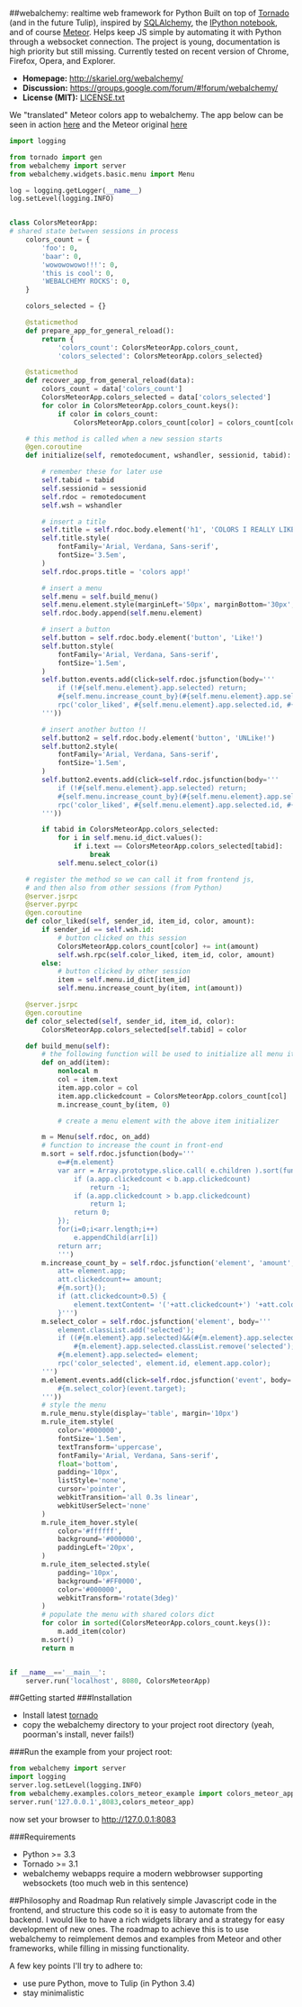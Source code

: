 ##webalchemy: realtime web framework for Python
Built on top of [Tornado](http://www.tornadoweb.org/en/stable/) (and in the future Tulip), inspired by [SQLAlchemy](http://www.sqlalchemy.org/), the [IPython notebook](http://ipython.org/), and of course [Meteor](http://www.meteor.com/). Helps keep JS simple by automating it with Python through a websocket connection. The project is young, documentation is high priority but still missing. Currently tested on recent version of Chrome, Firefox, Opera, and Explorer.

- **Homepage:** <http://skariel.org/webalchemy/>
- **Discussion:** <https://groups.google.com/forum/#!forum/webalchemy/>
- **License (MIT):** [LICENSE.txt](LICENSE.txt)

We "translated" Meteor colors app to webalchemy. The app below can be seen in action [here](https://vimeo.com/74150054) and the Meteor original [here](http://www.meteor.com/screencast)

```python
import logging

from tornado import gen
from webalchemy import server
from webalchemy.widgets.basic.menu import Menu

log = logging.getLogger(__name__)
log.setLevel(logging.INFO)


class ColorsMeteorApp:
# shared state between sessions in process
    colors_count = {
        'foo': 0,
        'baar': 0,
        'wowowowowo!!!': 0,
        'this is cool': 0,
        'WEBALCHEMY ROCKS': 0,
    }

    colors_selected = {}

    @staticmethod
    def prepare_app_for_general_reload():
        return {
            'colors_count': ColorsMeteorApp.colors_count,
            'colors_selected': ColorsMeteorApp.colors_selected}

    @staticmethod
    def recover_app_from_general_reload(data):
        colors_count = data['colors_count']
        ColorsMeteorApp.colors_selected = data['colors_selected']
        for color in ColorsMeteorApp.colors_count.keys():
            if color in colors_count:
                ColorsMeteorApp.colors_count[color] = colors_count[color]

    # this method is called when a new session starts
    @gen.coroutine
    def initialize(self, remotedocument, wshandler, sessionid, tabid):

        # remember these for later use
        self.tabid = tabid
        self.sessionid = sessionid
        self.rdoc = remotedocument
        self.wsh = wshandler

        # insert a title
        self.title = self.rdoc.body.element('h1', 'COLORS I REALLY LIKE :)')
        self.title.style(
            fontFamily='Arial, Verdana, Sans-serif',
            fontSize='3.5em',
        )
        self.rdoc.props.title = 'colors app!'

        # insert a menu
        self.menu = self.build_menu()
        self.menu.element.style(marginLeft='50px', marginBottom='30px', width='400px', borderWidth='2px')
        self.rdoc.body.append(self.menu.element)

        # insert a button
        self.button = self.rdoc.body.element('button', 'Like!')
        self.button.style(
            fontFamily='Arial, Verdana, Sans-serif',
            fontSize='1.5em',
        )
        self.button.events.add(click=self.rdoc.jsfunction(body='''
            if (!#{self.menu.element}.app.selected) return;
            #{self.menu.increase_count_by}(#{self.menu.element}.app.selected,1);
            rpc('color_liked', #{self.menu.element}.app.selected.id, #{self.menu.element}.app.selected.app.color, 1);
        '''))

        # insert another button !!
        self.button2 = self.rdoc.body.element('button', 'UNLike!')
        self.button2.style(
            fontFamily='Arial, Verdana, Sans-serif',
            fontSize='1.5em',
        )
        self.button2.events.add(click=self.rdoc.jsfunction(body='''
            if (!#{self.menu.element}.app.selected) return;
            #{self.menu.increase_count_by}(#{self.menu.element}.app.selected,-1);
            rpc('color_liked', #{self.menu.element}.app.selected.id, #{self.menu.element}.app.selected.app.color, -1);
        '''))

        if tabid in ColorsMeteorApp.colors_selected:
            for i in self.menu.id_dict.values():
                if i.text == ColorsMeteorApp.colors_selected[tabid]:
                    break
            self.menu.select_color(i)

    # register the method so we can call it from frontend js,
    # and then also from other sessions (from Python)
    @server.jsrpc
    @server.pyrpc
    @gen.coroutine
    def color_liked(self, sender_id, item_id, color, amount):
        if sender_id == self.wsh.id:
            # button clicked on this session
            ColorsMeteorApp.colors_count[color] += int(amount)
            self.wsh.rpc(self.color_liked, item_id, color, amount)
        else:
            # button clicked by other session
            item = self.menu.id_dict[item_id]
            self.menu.increase_count_by(item, int(amount))

    @server.jsrpc
    @gen.coroutine
    def color_selected(self, sender_id, item_id, color):
        ColorsMeteorApp.colors_selected[self.tabid] = color

    def build_menu(self):
        # the following function will be used to initialize all menu items
        def on_add(item):
            nonlocal m
            col = item.text
            item.app.color = col
            item.app.clickedcount = ColorsMeteorApp.colors_count[col]
            m.increase_count_by(item, 0)

            # create a menu element with the above item initializer

        m = Menu(self.rdoc, on_add)
        # function to increase the count in front-end
        m.sort = self.rdoc.jsfunction(body='''
            e=#{m.element}
            var arr = Array.prototype.slice.call( e.children ).sort(function (a,b) {
                if (a.app.clickedcount < b.app.clickedcount)
                    return -1;
                if (a.app.clickedcount > b.app.clickedcount)
                    return 1;
                return 0;                
            });
            for(i=0;i<arr.length;i++)
                e.appendChild(arr[i])
            return arr;
            ''')
        m.increase_count_by = self.rdoc.jsfunction('element', 'amount', body='''
            att= element.app;
            att.clickedcount+= amount;
            #{m.sort}();
            if (att.clickedcount>0.5) {
                element.textContent= '('+att.clickedcount+') '+att.color;
            }''')
        m.select_color = self.rdoc.jsfunction('element', body='''
            element.classList.add('selected');
            if ((#{m.element}.app.selected)&&(#{m.element}.app.selected!=element))
                #{m.element}.app.selected.classList.remove('selected');
            #{m.element}.app.selected= element;
            rpc('color_selected', element.id, element.app.color);
        ''')
        m.element.events.add(click=self.rdoc.jsfunction('event', body='''
            #{m.select_color}(event.target);
        '''))
        # style the menu
        m.rule_menu.style(display='table', margin='10px')
        m.rule_item.style(
            color='#000000',
            fontSize='1.5em',
            textTransform='uppercase',
            fontFamily='Arial, Verdana, Sans-serif',
            float='bottom',
            padding='10px',
            listStyle='none',
            cursor='pointer',
            webkitTransition='all 0.3s linear',
            webkitUserSelect='none'
        )
        m.rule_item_hover.style(
            color='#ffffff',
            background='#000000',
            paddingLeft='20px',
        )
        m.rule_item_selected.style(
            padding='10px',
            background='#FF0000',
            color='#000000',
            webkitTransform='rotate(3deg)'
        )
        # populate the menu with shared colors dict
        for color in sorted(ColorsMeteorApp.colors_count.keys()):
            m.add_item(color)
        m.sort()
        return m


if __name__=='__main__':
    server.run('localhost', 8080, ColorsMeteorApp)
```

##Getting started
###Installation
* Install latest [tornado](http://www.tornadoweb.org/en/stable/#installation)
* copy the webalchemy directory to your project root directory (yeah, poorman's install, never fails!)

###Run the example
from your project root:

```python
from webalchemy import server
import logging
server.log.setLevel(logging.INFO)
from webalchemy.examples.colors_meteor_example import colors_meteor_app
server.run('127.0.0.1',8083,colors_meteor_app) 
```

now set your browser to http://127.0.0.1:8083

###Requirements
* Python >= 3.3
* Tornado >= 3.1
* webalchemy webapps require a modern webbrowser supporting websockets (too much web in this sentence)

##Philosophy and Roadmap
Run relatively simple Javascript code in the frontend, and structure this code so it is easy to automate from the backend. I would like to have a rich widgets library and a strategy for easy development of new ones. The roadmap to achieve this is to use webalchemy to reimplement demos and examples from Meteor and other frameworks, while filling in missing functionality.

A few key points I'll try to adhere to:
* use pure Python, move to Tulip (in Python 3.4)
* stay minimalistic



